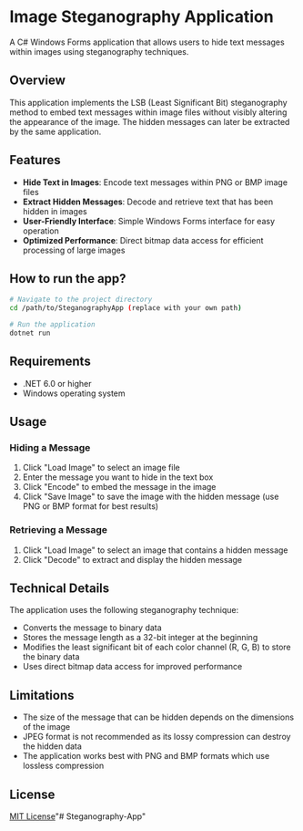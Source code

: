 # Image Steganography Application

A C# Windows Forms application that allows users to hide text messages within images using steganography techniques.

## Overview

This application implements the LSB (Least Significant Bit) steganography method to embed text messages within image files without visibly altering the appearance of the image. The hidden messages can later be extracted by the same application.

## Features

- **Hide Text in Images**: Encode text messages within PNG or BMP image files
- **Extract Hidden Messages**: Decode and retrieve text that has been hidden in images
- **User-Friendly Interface**: Simple Windows Forms interface for easy operation
- **Optimized Performance**: Direct bitmap data access for efficient processing of large images

## How to run the app?

```bash
# Navigate to the project directory
cd /path/to/SteganographyApp (replace with your own path)

# Run the application
dotnet run
```

## Requirements

- .NET 6.0 or higher
- Windows operating system

## Usage

### Hiding a Message

1. Click "Load Image" to select an image file
2. Enter the message you want to hide in the text box
3. Click "Encode" to embed the message in the image
4. Click "Save Image" to save the image with the hidden message (use PNG or BMP format for best results)

### Retrieving a Message

1. Click "Load Image" to select an image that contains a hidden message
2. Click "Decode" to extract and display the hidden message

## Technical Details

The application uses the following steganography technique:

- Converts the message to binary data
- Stores the message length as a 32-bit integer at the beginning
- Modifies the least significant bit of each color channel (R, G, B) to store the binary data
- Uses direct bitmap data access for improved performance

## Limitations

- The size of the message that can be hidden depends on the dimensions of the image
- JPEG format is not recommended as its lossy compression can destroy the hidden data
- The application works best with PNG and BMP formats which use lossless compression

## License

[MIT License](LICENSE)"# Steganography-App" 
